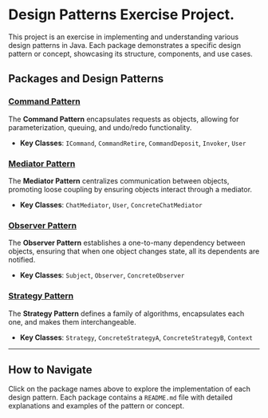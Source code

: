 # Design Patterns Exercise Project.

This project is an exercise in implementing and understanding various design patterns in Java. Each package demonstrates a specific design pattern or concept, showcasing its structure, components, and use cases.

## Packages and Design Patterns

### [Command Pattern](src/patternCommand/README.md)
The **Command Pattern** encapsulates requests as objects, allowing for parameterization, queuing, and undo/redo functionality.
- **Key Classes**: `ICommand`, `CommandRetire`, `CommandDeposit`, `Invoker`, `User`

### [Mediator Pattern](src/patternMediator/README.md)
The **Mediator Pattern** centralizes communication between objects, promoting loose coupling by ensuring objects interact through a mediator.
- **Key Classes**: `ChatMediator`, `User`, `ConcreteChatMediator`

### [Observer Pattern](src/patternObserver/README.md)
The **Observer Pattern** establishes a one-to-many dependency between objects, ensuring that when one object changes state, all its dependents are notified.
- **Key Classes**: `Subject`, `Observer`, `ConcreteObserver`

### [Strategy Pattern](src/patternStrategy/README.md)
The **Strategy Pattern** defines a family of algorithms, encapsulates each one, and makes them interchangeable.
- **Key Classes**: `Strategy`, `ConcreteStrategyA`, `ConcreteStrategyB`, `Context`

---

## How to Navigate

Click on the package names above to explore the implementation of each design pattern. Each package contains a `README.md` file with detailed explanations and examples of the pattern or concept.